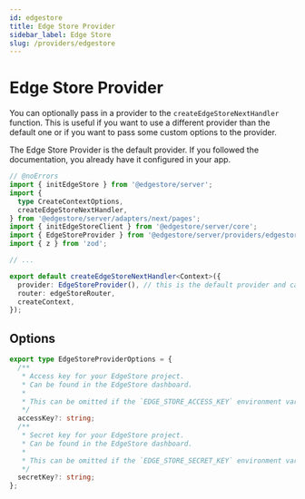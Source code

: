 ```yaml
---
id: edgestore
title: Edge Store Provider
sidebar_label: Edge Store
slug: /providers/edgestore
---
```


# Edge Store Provider

You can optionally pass in a provider to the `createEdgeStoreNextHandler` function. This is useful if you want to use a different provider than the default one or if you want to pass some custom options to the provider.

The Edge Store Provider is the default provider. If you followed the documentation, you already have it configured in your app.

```ts twoslash {7, 13}
// @noErrors
import { initEdgeStore } from '@edgestore/server';
import {
  type CreateContextOptions,
  createEdgeStoreNextHandler,
} from '@edgestore/server/adapters/next/pages';
import { initEdgeStoreClient } from '@edgestore/server/core';
import { EdgeStoreProvider } from '@edgestore/server/providers/edgestore';
import { z } from 'zod';

// ...

export default createEdgeStoreNextHandler<Context>({
  provider: EdgeStoreProvider(), // this is the default provider and can be omitted
  router: edgeStoreRouter,
  createContext,
});
```

## Options

```ts
export type EdgeStoreProviderOptions = {
  /**
   * Access key for your EdgeStore project.
   * Can be found in the EdgeStore dashboard.
   *
   * This can be omitted if the `EDGE_STORE_ACCESS_KEY` environment variable is set.
   */
  accessKey?: string;
  /**
   * Secret key for your EdgeStore project.
   * Can be found in the EdgeStore dashboard.
   *
   * This can be omitted if the `EDGE_STORE_SECRET_KEY` environment variable is set.
   */
  secretKey?: string;
};
```
